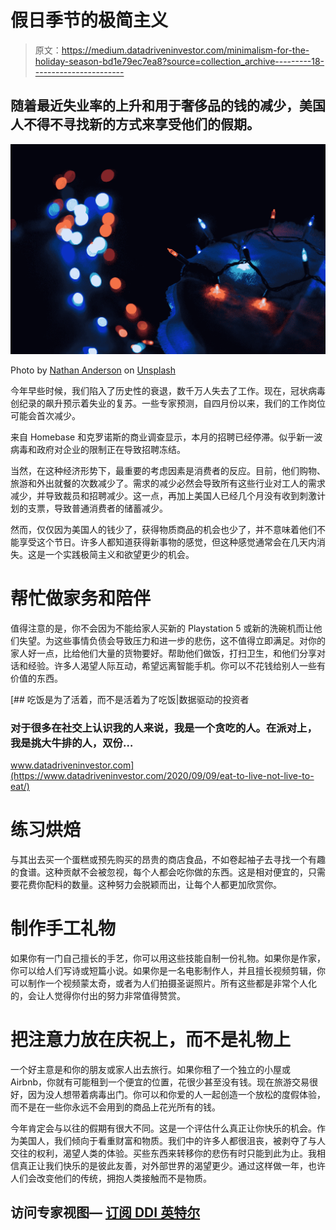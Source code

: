 # 假日季节的极简主义

> 原文：<https://medium.datadriveninvestor.com/minimalism-for-the-holiday-season-bd1e79ec7ea8?source=collection_archive---------18----------------------->

## 随着最近失业率的上升和用于奢侈品的钱的减少，美国人不得不寻找新的方式来享受他们的假期。

![](img/2fe732da99b36c5f12c653de23913a79.png)

Photo by [Nathan Anderson](https://unsplash.com/@nathananderson?utm_source=medium&utm_medium=referral) on [Unsplash](https://unsplash.com?utm_source=medium&utm_medium=referral)

今年早些时候，我们陷入了历史性的衰退，数千万人失去了工作。现在，冠状病毒创纪录的飙升预示着失业的复苏。一些专家预测，自四月份以来，我们的工作岗位可能会首次减少。

来自 Homebase 和克罗诺斯的商业调查显示，本月的招聘已经停滞。似乎新一波病毒和政府对企业的限制正在导致招聘冻结。

当然，在这种经济形势下，最重要的考虑因素是消费者的反应。目前，他们购物、旅游和外出就餐的次数减少了。需求的减少必然会导致所有这些行业对工人的需求减少，并导致裁员和招聘减少。这一点，再加上美国人已经几个月没有收到刺激计划的支票，导致普通消费者的储蓄减少。

然而，仅仅因为美国人的钱少了，获得物质商品的机会也少了，并不意味着他们不能享受这个节日。许多人都知道获得新事物的感觉，但这种感觉通常会在几天内消失。这是一个实践极简主义和欲望更少的机会。

# 帮忙做家务和陪伴

值得注意的是，你不会因为不能给家人买新的 Playstation 5 或新的洗碗机而让他们失望。为这些事情负债会导致压力和进一步的悲伤，这不值得立即满足。对你的家人好一点，比给他们大量的货物要好。帮助他们做饭，打扫卫生，和他们分享对话和经验。许多人渴望人际互动，希望远离智能手机。你可以不花钱给别人一些有价值的东西。

[](https://www.datadriveninvestor.com/2020/09/09/eat-to-live-not-live-to-eat/) [## 吃饭是为了活着，而不是活着为了吃饭|数据驱动的投资者

### 对于很多在社交上认识我的人来说，我是一个贪吃的人。在派对上，我是挑大牛排的人，双份…

www.datadriveninvestor.com](https://www.datadriveninvestor.com/2020/09/09/eat-to-live-not-live-to-eat/) 

# 练习烘焙

与其出去买一个蛋糕或预先购买的昂贵的商店食品，不如卷起袖子去寻找一个有趣的食谱。这种贡献不会被忽视，每个人都会吃你做的东西。这是相对便宜的，只需要花费你配料的数量。这种努力会脱颖而出，让每个人都更加欣赏你。

# 制作手工礼物

如果你有一门自己擅长的手艺，你可以用这些技能自制一份礼物。如果你是作家，你可以给人们写诗或短篇小说。如果你是一名电影制作人，并且擅长视频剪辑，你可以制作一个视频蒙太奇，或者为人们拍摄圣诞照片。所有这些都是非常个人化的，会让人觉得你付出的努力非常值得赞赏。

# 把注意力放在庆祝上，而不是礼物上

一个好主意是和你的朋友或家人出去旅行。如果你租了一个独立的小屋或 Airbnb，你就有可能租到一个便宜的位置，花很少甚至没有钱。现在旅游交易很好，因为没人想带着病毒出门。你可以和你爱的人一起创造一个放松的度假体验，而不是在一些你永远不会用到的商品上花光所有的钱。

今年肯定会与以往的假期有很大不同。这是一个评估什么真正让你快乐的机会。作为美国人，我们倾向于看重财富和物质。我们中的许多人都很沮丧，被剥夺了与人交往的权利，渴望人类的体验。买些东西来转移你的悲伤有时只能到此为止。我相信真正让我们快乐的是彼此友善，对外部世界的渴望更少。通过这样做一年，也许人们会改变他们的传统，拥抱人类接触而不是物质。

## 访问专家视图— [订阅 DDI 英特尔](https://datadriveninvestor.com/ddi-intel)